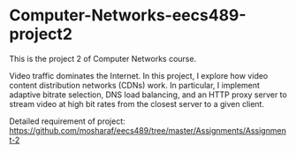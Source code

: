 # Computer-Networks-eecs489-project2

This is the project 2 of Computer Networks course.

Video traffic dominates the Internet. In this project, I explore how video content distribution networks (CDNs) work. In particular, I implement adaptive bitrate selection, DNS load balancing, and an HTTP proxy server to stream video at high bit rates from the closest server to a given client.

Detailed requirement of project: https://github.com/mosharaf/eecs489/tree/master/Assignments/Assignment-2
